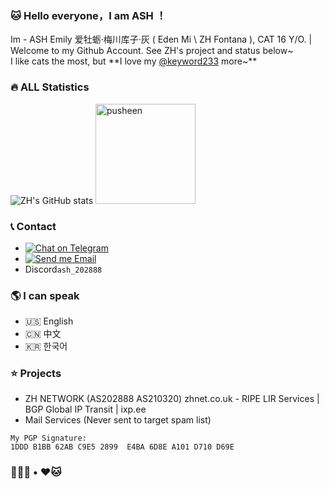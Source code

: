 ###  🐱 Hello everyone，I am ASH ！

Im - ASH Emily 爱牡蛎·梅川库子·灰 ( Eden Mi \ ZH Fontana ), CAT 16 Y/O. | Welcome to my Github Account. See ZH's project and status below~<br>
I like cats the most, but **I love my [@keyword233](https://t.me/keyword233) more~**

###  🔥 ALL Statistics

![ZH's GitHub stats](https://github-readme-stats.vercel.app/api?username=Edenmi&count_private=true&include_all_commits=true&show_icons=true&&bg_color=30,16BFFD,CB3066&title_color=0b5394&icon_color=ff869a&role=OWNER,ORGANIZATION_MEMBER) 
<img src="https://user-images.githubusercontent.com/22280294/179611382-5704fe4f-ef8c-40f2-b868-5921cfb56da6.png" alt="pusheen" height="160px">

###  📞 Contact

- [![Chat on Telegram](https://img.shields.io/static/v1?&logo=telegram&label=Telegram&color=blue&message=@ash_202888&style=flat-square)](https://t.me/ash_202888)
- [![Send me Email](https://img.shields.io/static/v1?label=email&message=ash@zhnet.co.uk&color=orange&style=flat-square)](mailto:ash@zhnet.co.uk)
- Discord`ash_202888`

### 🌎 I can speak

* 🇺🇸 English
* 🇨🇳 中文
* 🇰🇷 한국어

### ⭐ Projects

* ZH NETWORK (AS202888 AS210320) zhnet.co.uk - RIPE LIR Services | BGP Global IP Transit | ixp.ee
* Mail Services (Never sent to target spam list)


```
My PGP Signature:
1DDD B1BB 62AB C9E5 2899  E4BA 6D8E A101 D710 D69E
```

### 🏳️‍⚧️🍥 • ❤️🐱
